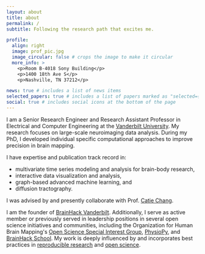 ```yaml
---
layout: about
title: about
permalink: /
subtitle: Following the research path that excites me.

profile:
  align: right
  image: prof_pic.jpg
  image_circular: false # crops the image to make it circular
  more_info: >
    <p>Room B-4018 Sony Building</p>
    <p>1400 18th Ave S</p>
    <p>Nashville, TN 37212</p>

news: true # includes a list of news items
selected_papers: true # includes a list of papers marked as "selected={true}"
social: true # includes social icons at the bottom of the page
---
```


I am a Senior Research Engineer and Research Assistant Professor in Electrical and Computer Engineering at the [Vanderbilt University](https://www.vanderbilt.edu/). My research focuses on large-scale neuroimaging data analysis. During my PhD, I developed individual specific computational approaches to improve precision in brain mapping.

I have expertise and publication track record in:

- multivariate time series modeling and analysis for brain-body research,
- interactive data visualization and analysis,
- graph-based advanced machine learning, and
- diffusion tractography.

I was advised by and presently collaborate with Prof. [Catie Chang](https://engineering.vanderbilt.edu/bio/?pid=catie-chang).

I am the founder of [BrainHack Vanderbilt](brainhack-vandy.github.io). Additionally, I serve as active member or previously served in leadership positions in several open science initiatives and communities, including the Organization for Human Brain Mapping's [Open Science Special Interest Group](https://ossig.netlify.app), [PhysioPy](https://github.com/physiopy), and [BrainHack School](https://school-brainhack.github.io/). My work is deeply influenced by and incorporates best practices in [reproducible research](https://ttw-rtd.readthedocs.io/en/latest/reproducible-research/reproducible-research.html) and [open science](https://en.wikipedia.org/wiki/Open_science).

<!-- Write your biography here. Tell the world about yourself. Link to your favorite [subreddit](http://reddit.com). You can put a picture in, too. The code is already in, just name your picture `prof_pic.jpg` and put it in the `img/` folder.

Put your address / P.O. box / other info right below your picture. You can also disable any of these elements by editing `profile` property of the YAML header of your `_pages/about.md`. Edit `_bibliography/papers.bib` and Jekyll will render your [publications page](/al-folio/publications/) automatically.

Link to your social media connections, too. This theme is set up to use [Font Awesome icons](https://fontawesome.com/) and [Academicons](https://jpswalsh.github.io/academicons/), like the ones below. Add your Facebook, Twitter, LinkedIn, Google Scholar, or just disable all of them. -->
